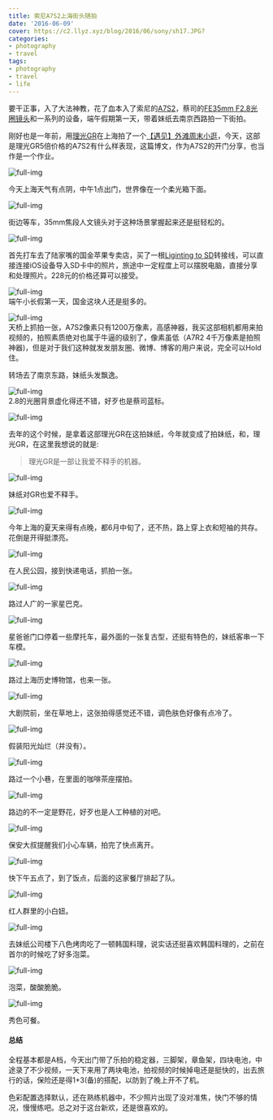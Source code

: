 ```yaml
---
title: 索尼A7S2上海街头随拍
date: '2016-06-09'
cover: https://c2.llyz.xyz/blog/2016/06/sony/sh17.JPG?
categories:
- photography
- travel
tags:
- photography
- travel
- life
---
```



要干正事，入了大法神教，花了血本入了索尼的[A7S2](https://s.taobao.com/search?q=a7s2&imgfile=&commend=all&ssid=s5-e&search_type=item&sourceId=tb.index&spm=a21bo.50862.201856-taobao-item.1&ie=utf8&initiative_id=tbindexz_20160610&app=detailproduct&through=1)，蔡司的[FE35mm F2.8光圈镜头](https://s.taobao.com/search?q=fe35+2.8&imgfile=&ie=utf8)和一系列的设备，端午假期第一天，带着妹纸去南京西路拍一下街拍。

刚好也是一年前，用[理光GR](https://luolei.org/tag/ricohgr/)在上海拍了一个[【遇见】外滩周末小逛](https://luolei.org/meet-shanghai-july/)，今天，这部是理光GR5倍价格的A7S2有什么样表现，这篇博文，作为A7S2的开门分享，也当作是一个作业。

![full-img](https://c2.llyz.xyz/blog/2016/06/sony/sh1.JPG)

今天上海天气有点阴，中午1点出门，世界像在一个柔光箱下面。

![full-img](https://c2.llyz.xyz/blog/2016/06/sony/sh2.JPG)

街边等车，35mm焦段人文镜头对于这种场景掌握起来还是挺轻松的。

![full-img](https://c2.llyz.xyz/blog/2016/06/sony/sh4.JPG)

首先打车去了陆家嘴的国金苹果专卖店，买了一根[Liginting to SD](https://www.apple.com/cn/shop/product/MJYT2FE/A/lightning-%E8%87%B3-sd-%E5%8D%A1%E7%9B%B8%E6%9C%BA%E8%AF%BB%E5%8D%A1%E5%99%A8?fnode=91)转接线，可以直接连接iOS设备导入SD卡中的照片，旅途中一定程度上可以摆脱电脑，直接分享和处理照片。228元的价格还算可以接受。

![full-img](https://c2.llyz.xyz/blog/2016/06/sony/sh5.JPG)  
端午小长假第一天，国金这块人还是挺多的。

![full-img](https://c2.llyz.xyz/blog/2016/06/sony/sh6.JPG)  
天桥上抓拍一张，A7S2像素只有1200万像素，高感神器，我买这部相机都用来拍视频的，拍照素质绝对也属于牛逼的级别了，像素虽低（A7R2 4千万像素是拍照神器)，但是对于我们这种就发发朋友圈、微博、博客的用户来说，完全可以Hold住。

转场去了南京东路，妹纸头发飘逸。

![full-img](https://c2.llyz.xyz/blog/2016/06/sony/sh8.JPG)  
2.8的光圈背景虚化得还不错，好歹也是蔡司蓝标。

![full-img](https://c2.llyz.xyz/blog/2016/06/sony/sh9.JPG)

去年的这个时候，是拿着这部理光GR在这拍妹纸，今年就变成了拍妹纸，和，理光GR，在这里我想说的就是:

> 理光GR是一部让我爱不释手的机器。

![full-img](https://c2.llyz.xyz/blog/2016/06/sony/sh11.JPG)

妹纸对GR也爱不释手。

![full-img](https://c2.llyz.xyz/blog/2016/06/sony/sh12.JPG)

今年上海的夏天来得有点晚，都6月中旬了，还不热，路上穿上衣和短袖的共存。花倒是开得挺漂亮。

![full-img](https://c2.llyz.xyz/blog/2016/06/sony/sh13.JPG)

在人民公园，接到快递电话，抓拍一张。

![full-img](https://c2.llyz.xyz/blog/2016/06/sony/sh14.JPG)

路过人广的一家星巴克。

![full-img](https://c2.llyz.xyz/blog/2016/06/sony/sh15.JPG)

星爸爸门口停着一些摩托车，最外面的一张复古型，还挺有特色的，妹纸客串一下车模。

![full-img](https://c2.llyz.xyz/blog/2016/06/sony/sh16.JPG)

路过上海历史博物馆，也来一张。

![full-img](https://c2.llyz.xyz/blog/2016/06/sony/sh17.JPG)

大剧院前，坐在草地上，这张拍得感觉还不错，调色肤色好像有点冷了。

![full-img](https://c2.llyz.xyz/blog/2016/06/sony/sh18.JPG)

假装阳光灿烂（并没有）。

![full-img](https://c2.llyz.xyz/blog/2016/06/sony/sh19.JPG)

路过一个小巷，在里面的咖啡茶座摆拍。

![full-img](https://c2.llyz.xyz/blog/2016/06/sony/sh20.JPG)

路边的不一定是野花，好歹也是人工种植的对吧。

![full-img](https://c2.llyz.xyz/blog/2016/06/sony/sh22.JPG)

保安大叔提醒我们小心车辆，拍完了快点离开。

![full-img](https://c2.llyz.xyz/blog/2016/06/sony/sh23.JPG)

快下午五点了，到了饭点，后面的这家餐厅排起了队。

![full-img](https://c2.llyz.xyz/blog/2016/06/sony/sh24.JPG)

红人群里的小白妞。

![full-img](https://c2.llyz.xyz/blog/2016/06/sony/sh25.JPG)

去妹纸公司楼下八色烤肉吃了一顿韩国料理，说实话还挺喜欢韩国料理的，之前在首尔的时候吃了好多泡菜。

![full-img](https://c2.llyz.xyz/blog/2016/06/sony/sh26.JPG)

泡菜，酸酸脆脆。

![full-img](https://c2.llyz.xyz/blog/2016/06/sony/sh27.JPG)

秀色可餐。

#### 总结

全程基本都是A档，今天出门带了乐拍的稳定器，三脚架，章鱼架，四块电池，中途录了不少视频，一天下来用了两块电池，拍视频的时候掉电还是挺快的，出去旅行的话，保险还是得1+3(备)的搭配，以防到了晚上开不了机。

色彩配置选择默认，还在熟练机器中，不少照片出现了没对准焦，快门不够的情况，慢慢练吧。总之对于这台新欢，还是很喜欢的。
